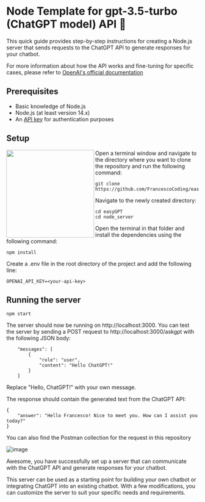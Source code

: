 # Node Template for gpt-3.5-turbo (ChatGPT model) API 🤖

This quick guide provides step-by-step instructions for creating a Node.js server that sends requests to the ChatGPT API to generate responses for your chatbot.

For more information about how the API works and fine-tuning for specific cases, please refer to [OpenAI's official documentation](https://platform.openai.com/docs/introduction)

## Prerequisites

- Basic knowledge of Node.js
- Node.js (at least version 14.x)
- An [API key](https://platform.openai.com/account/api-keys) for authentication purposes

## Setup

<a href="url"><img src="https://user-images.githubusercontent.com/64712227/222249055-7051defe-03d8-45ab-933e-3fc2fe3eee9d.png" align="left" height="230" ></a>

Open a terminal window and navigate to the directory where you want to clone the repository and run the following command:

```
git clone https://github.com/FrancescoCoding/easyGPT.git
```

Navigate to the newly created directory:

```
cd easyGPT
cd node_server
```

Open the terminal in that folder and install the dependencies using the following command:

```
npm install
```

Create a .env file in the root directory of the project and add the following line:

```
OPENAI_API_KEY=<your-api-key>
```

## Running the server

```
npm start
```

The server should now be running on http://localhost:3000. You can test the server by sending a POST request to http://localhost:3000/askgpt with the following JSON body:

```
    "messages": [
        {
            "role": "user",
            "content": "Hello ChatGPT!"
        }
    ]
```

Replace "Hello, ChatGPT!" with your own message.

The response should contain the generated text from the ChatGPT API:

```
{
    "answer": "Hello Francesco! Nice to meet you. How can I assist you today?"
}
```

You can also find the Postman collection for the request in this repository

![image](https://user-images.githubusercontent.com/64712227/222243778-33f204b8-83d9-4069-bb69-a1a3c440fd82.png)

Awesome, you have successfully set up a server that can communicate with the ChatGPT API and generate responses for your chatbot.

This server can be used as a starting point for building your own chatbot or integrating ChatGPT into an existing chatbot. With a few modifications, you can customize the server to suit your specific needs and requirements.
